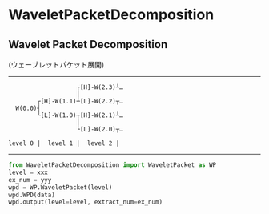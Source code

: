 # WaveletPacketDecomposition
## Wavelet Packet Decomposition

(ウェーブレットパケット展開)

----------------------------------
```
                   ┌[H]-W(2.3)┴…
                   |
        ┌[H]-W(1.1)┴[L]-W(2.2)┬…
  W(0.0)┤
        └[L]-W(1.0)┬[H]-W(2.1)┴…
                   |
                   └[L]-W(2.0)┬…

level 0 |  level 1 |  level 2 |
```
----------------------------------


```python
from WaveletPacketDecomposition import WaveletPacket as WP
level = xxx
ex_num = yyy
wpd = WP.WaveletPacket(level)
wpd.WPD(data)
wpd.output(level=level, extract_num=ex_num)
```
